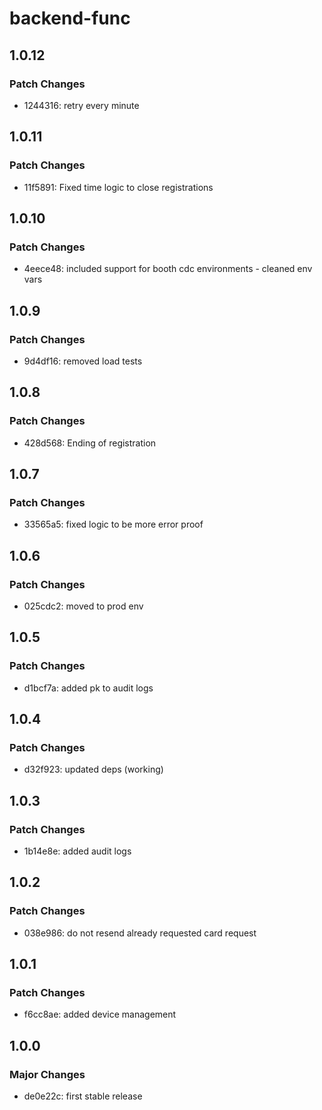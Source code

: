 # backend-func

## 1.0.12

### Patch Changes

- 1244316: retry every minute

## 1.0.11

### Patch Changes

- 11f5891: Fixed time logic to close registrations

## 1.0.10

### Patch Changes

- 4eece48: included support for booth cdc environments - cleaned env vars

## 1.0.9

### Patch Changes

- 9d4df16: removed load tests

## 1.0.8

### Patch Changes

- 428d568: Ending of registration

## 1.0.7

### Patch Changes

- 33565a5: fixed logic to be more error proof

## 1.0.6

### Patch Changes

- 025cdc2: moved to prod env

## 1.0.5

### Patch Changes

- d1bcf7a: added pk to audit logs

## 1.0.4

### Patch Changes

- d32f923: updated deps (working)

## 1.0.3

### Patch Changes

- 1b14e8e: added audit logs

## 1.0.2

### Patch Changes

- 038e986: do not resend already requested card request

## 1.0.1

### Patch Changes

- f6cc8ae: added device management

## 1.0.0

### Major Changes

- de0e22c: first stable release

